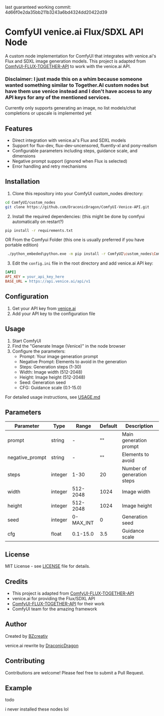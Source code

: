 last guaranteed working commit: 4d66f0e2da35bb211b3243a6bd4324dd20422d39

# ComfyUI venice.ai Flux/SDXL API Node

A custom node implementation for ComfyUI that integrates with venice.ai's Flux and SDXL image generation models. This project is adapted from [ComfyUI-FLUX-TOGETHER-API](https://github.com/BZcreativ/ComfyUI-FLUX-TOGETHER-API) to work with the venice.ai API.

### Disclaimer: I just made this on a whim because someone wanted something similar to Together.AI custom nodes but have them use venice instead and I don't have access to any API keys for any of the mentioned services.

Currently only supports generating an image, no list models/chat completions or upscale is implemented yet

## Features

- Direct integration with venice.ai's Flux and SDXL models
- Support for flux-dev, flux-dev-uncensored, fluently-xl and pony-realism 
- Configurable parameters including steps, guidance scale, and dimensions
- Negative prompt support (ignored when Flux is selected)
- Error handling and retry mechanisms


## Installation

1. Clone this repository into your ComfyUI custom_nodes directory:
```bash
cd ComfyUI/custom_nodes
git clone https://github.com/DraconicDragon/ComfyUI-Venice-API.git
```

2. Install the required dependencies: (this might be done by comfyui automatically on restart?)
```bash
pip install -r requirements.txt
```

OR From the Comfyui Folder (this one is usually preferred if you have portable edition)
```bash
 ./python_embeded\python.exe -m pip install -r ComfyUI\custom_nodes\ComfyUI-Venice-API\requirements.txt
```

3. Edit the `config.ini` file in the root directory and add venice.ai API key:
```ini
[API]
API_KEY = your_api_key_here
BASE_URL = https://api.venice.ai/api/v1
```

## Configuration

1. Get your API key from [venice.ai](https://venice.ai)
2. Add your API key to the configuration file

## Usage

1. Start ComfyUI
2. Find the "Generate Image (Venice)" in the node browser
3. Configure the parameters:
   - Prompt: Your image generation prompt
   - Negative Prompt: Elements to avoid in the generation
   - Steps: Generation steps (1-30)
   - Width: Image width (512-2048)
   - Height: Image height (512-2048)
   - Seed: Generation seed
   - CFG: Guidance scale (0.1-15.0)

For detailed usage instructions, see [USAGE.md](USAGE.md)

## Parameters

| Parameter       | Type    | Range     | Default | Description                |
|-----------------|---------|-----------|---------|----------------------------|
| prompt          | string  | -         | ""      | Main generation prompt     |
| negative_prompt | string  | -         | ""      | Elements to avoid          |
| steps           | integer | 1-30      | 20      | Number of generation steps |
| width           | integer | 512-2048  | 1024    | Image width                |
| height          | integer | 512-2048  | 1024    | Image height               |
| seed            | integer | 0-MAX_INT | 0       | Generation seed            |
| cfg             | float   | 0.1-15.0  | 3.5     | Guidance scale             |

## License

MIT License - see [LICENSE](LICENSE) file for details.

## Credits

- This project is adapted from [ComfyUI-FLUX-TOGETHER-API](https://github.com/BZcreativ/ComfyUI-FLUX-TOGETHER-API)
- venice.ai for providing the Flux/SDXL API
- [ComfyUI-FLUX-TOGETHER-API](https://github.com/BZcreativ/ComfyUI-FLUX-TOGETHER-API) for their work
- ComfyUI team for the amazing framework

## Author

Created by [BZcreativ](https://github.com/BZcreativ)

venice.ai rewrite by [DraconicDragon](https://github.com/DraconicDragon)

## Contributing

Contributions are welcome! Please feel free to submit a Pull Request.

## Example

todo

i never installed these nodes lol